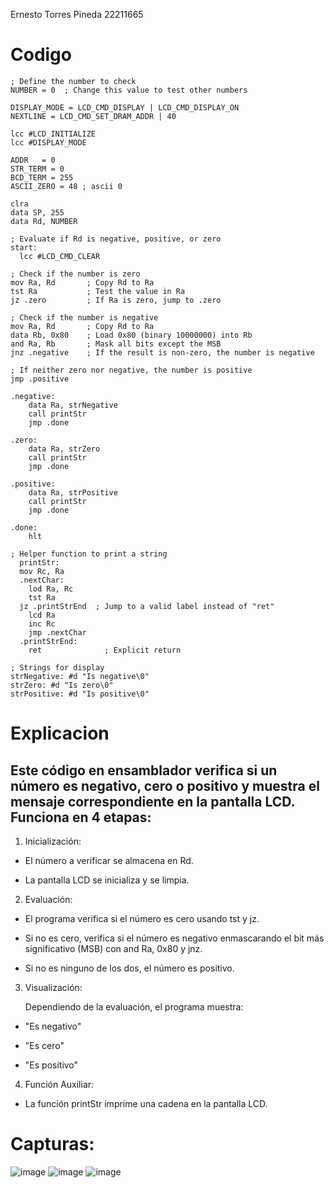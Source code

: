 Ernesto Torres Pineda 22211665
# Codigo
    ; Define the number to check
    NUMBER = 0  ; Change this value to test other numbers

    DISPLAY_MODE = LCD_CMD_DISPLAY | LCD_CMD_DISPLAY_ON
    NEXTLINE = LCD_CMD_SET_DRAM_ADDR | 40

    lcc #LCD_INITIALIZE
    lcc #DISPLAY_MODE

    ADDR   = 0
    STR_TERM = 0
    BCD_TERM = 255
    ASCII_ZERO = 48 ; ascii 0

	clra
	data SP, 255
	data Rd, NUMBER	

    ; Evaluate if Rd is negative, positive, or zero
    start:
	  lcc #LCD_CMD_CLEAR

	; Check if the number is zero
	mov Ra, Rd       ; Copy Rd to Ra
	tst Ra           ; Test the value in Ra
	jz .zero         ; If Ra is zero, jump to .zero

	; Check if the number is negative
	mov Ra, Rd       ; Copy Rd to Ra
	data Rb, 0x80    ; Load 0x80 (binary 10000000) into Rb
	and Ra, Rb       ; Mask all bits except the MSB
	jnz .negative    ; If the result is non-zero, the number is negative

	; If neither zero nor negative, the number is positive
	jmp .positive

    .negative:
	    data Ra, strNegative
	    call printStr
	    jmp .done

    .zero:
	    data Ra, strZero
	    call printStr
	    jmp .done

    .positive:
	    data Ra, strPositive
	    call printStr
	    jmp .done

    .done:
	    hlt

    ; Helper function to print a string
      printStr:
      mov Rc, Ra
      .nextChar:
        lod Ra, Rc
        tst Ra
      jz .printStrEnd  ; Jump to a valid label instead of "ret"
        lcd Ra
	    inc Rc
        jmp .nextChar
      .printStrEnd:
        ret              ; Explicit return

    ; Strings for display
    strNegative: #d "Is negative\0"
    strZero: #d "Is zero\0"
    strPositive: #d "Is positive\0"

# Explicacion
## Este código en ensamblador verifica si un número es negativo, cero o positivo y muestra el mensaje correspondiente en la pantalla LCD. Funciona en 4 etapas:

1) Inicialización:

  + El número a verificar se almacena en Rd.

  + La pantalla LCD se inicializa y se limpia.

2) Evaluación:

  + El programa verifica si el número es cero usando tst y jz.

  + Si no es cero, verifica si el número es negativo enmascarando el bit más significativo (MSB) con and Ra, 0x80 y jnz.

  + Si no es ninguno de los dos, el número es positivo.

3) Visualización:

   Dependiendo de la evaluación, el programa muestra:

  + "Es negativo"

  + "Es cero"

  + "Es positivo"

4) Función Auxiliar:

  + La función printStr imprime una cadena en la pantalla LCD.

# Capturas: 
![image](https://github.com/user-attachments/assets/d0b28e13-8399-4a02-9ced-b614deb78ac3)
![image](https://github.com/user-attachments/assets/0efe6c80-19ae-458f-b7f6-359063a55aa0)
![image](https://github.com/user-attachments/assets/1d773c87-9322-4475-a67e-b0f8cd2d4595)
